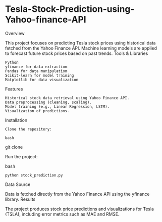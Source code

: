 # Tesla-Stock-Prediction-using-Yahoo-finance-API


Overview

This project focuses on predicting Tesla stock prices using historical data fetched from the Yahoo Finance API. Machine learning models are applied to forecast future stock prices based on past trends.
Tools & Libraries

    Python
    yfinance for data extraction
    Pandas for data manipulation
    Scikit-learn for model training
    Matplotlib for data visualization

Features

    Historical stock data retrieval using Yahoo Finance API.
    Data preprocessing (cleaning, scaling).
    Model training (e.g., Linear Regression, LSTM).
    Visualization of predictions.

Installation

    Clone the repository:

    bash

git clone <repo-link>


Run the project:

bash

    python stock_prediction.py

Data Source

Data is fetched directly from the Yahoo Finance API using the yfinance library.
Results

The project produces stock price predictions and visualizations for Tesla (TSLA), including error metrics such as MAE and RMSE.

